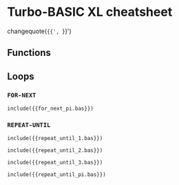 # Turbo-BASIC XL cheatsheet

changequote(`{{', `}}')

## Functions

## Loops

### `FOR-NEXT`

```basic
include({{for_next_pi.bas}})
```

### `REPEAT-UNTIL`

```basic
include({{repeat_until_1.bas}})
```

```basic
include({{repeat_until_2.bas}})
```

```basic
include({{repeat_until_3.bas}})
```

```basic
include({{repeat_until_pi.bas}})
```
